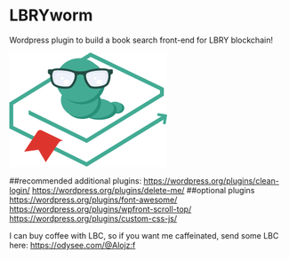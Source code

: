 # LBRYworm
Wordpress plugin to build a book search front-end for LBRY blockchain!

![](https://github.com/alojzjakob/LBRYworm/blob/main/lbryworm/css/lbryworm-logo.png)

##recommended additional plugins:
https://wordpress.org/plugins/clean-login/
https://wordpress.org/plugins/delete-me/
##optional plugins
https://wordpress.org/plugins/font-awesome/
https://wordpress.org/plugins/wpfront-scroll-top/
https://wordpress.org/plugins/custom-css-js/

I can buy coffee with LBC, so if you want me caffeinated, send some LBC here: https://odysee.com/@Alojz:f
